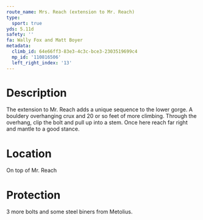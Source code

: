 ```yaml
---
route_name: Mrs. Reach (extension to Mr. Reach)
type:
  sport: true
yds: 5.11d
safety: ''
fa: Wally Fox and Matt Boyer
metadata:
  climb_id: 64e66ff3-83e3-4c3c-bce3-2303519699c4
  mp_id: '110816506'
  left_right_index: '13'
---
```

# Description
The extension to Mr. Reach adds a unique sequence to the lower gorge.  A bouldery overhanging crux and 20 or so feet of more climbing.  Through the overhang, clip the bolt and pull up into a stem.  Once here reach far right and mantle to a good stance.

# Location
On top of Mr. Reach

# Protection
3 more bolts and some steel biners from Metolius.
